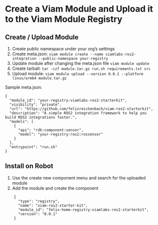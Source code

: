 # Create a Viam Module and Upload it to the Viam Module Registry

## Create / Upload Module

1. Create public namespace under your org’s settings
2. Create meta.json: ```viam module create --name viamlabs-ros2-integration --public-namespace your-registry```
3. Update module after changing the meta.json file ```viam module update```
4. Create tarball: ```tar -czf module.tar.gz run.sh requirements.txt src```
5. Upload module: ```viam module upload --version 0.0.1 --platform linux/arm64 module.tar.gz```


Sample meta.json:
```
{
  "module_id": "your-registry:viamlabs-ros2-starterkit",
  "visibility": "private",
  "url": "https://github.com/felixreichenbach/viam-ros2-starterkit",
  "description": "A simple ROS2 integration framework to help you build ROS2 integrations faster.",
  "models": [
    {
      "api": "rdk:component:sensor",
      "model": "your-registry:ros2:rossensor"
    }
  ],
  "entrypoint": "run.sh"
}
```

## Install on Robot

1. Use the create new component menu and search for the uploaded module
2. Add the module and create the component

```
    {
      "type": "registry",
      "name": "viam-ros2-starter-kit",
      "module_id": "felix-home-registry:viamlabs-ros2-starterkit",
      "version": "0.0.1"
    }
```